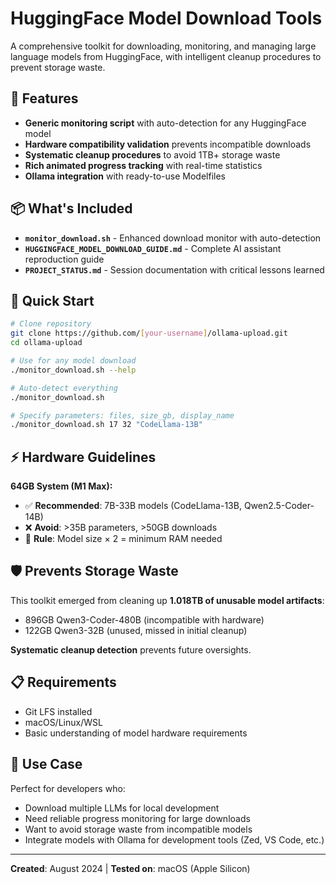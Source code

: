 # HuggingFace Model Download Tools

A comprehensive toolkit for downloading, monitoring, and managing large language models from HuggingFace, with intelligent cleanup procedures to prevent storage waste.

## 🚀 Features

- **Generic monitoring script** with auto-detection for any HuggingFace model
- **Hardware compatibility validation** prevents incompatible downloads
- **Systematic cleanup procedures** to avoid 1TB+ storage waste
- **Rich animated progress tracking** with real-time statistics
- **Ollama integration** with ready-to-use Modelfiles

## 📦 What's Included

- **`monitor_download.sh`** - Enhanced download monitor with auto-detection
- **`HUGGINGFACE_MODEL_DOWNLOAD_GUIDE.md`** - Complete AI assistant reproduction guide  
- **`PROJECT_STATUS.md`** - Session documentation with critical lessons learned

## 🎯 Quick Start

```bash
# Clone repository
git clone https://github.com/[your-username]/ollama-upload.git
cd ollama-upload

# Use for any model download
./monitor_download.sh --help

# Auto-detect everything
./monitor_download.sh

# Specify parameters: files, size_gb, display_name
./monitor_download.sh 17 32 "CodeLlama-13B"
```

## ⚡ Hardware Guidelines

**64GB System (M1 Max):**
- ✅ **Recommended**: 7B-33B models (CodeLlama-13B, Qwen2.5-Coder-14B)
- ❌ **Avoid**: >35B parameters, >50GB downloads
- 🧮 **Rule**: Model size × 2 = minimum RAM needed

## 🛡️ Prevents Storage Waste

This toolkit emerged from cleaning up **1.018TB of unusable model artifacts**:
- 896GB Qwen3-Coder-480B (incompatible with hardware)
- 122GB Qwen3-32B (unused, missed in initial cleanup)

**Systematic cleanup detection** prevents future oversights.

## 📋 Requirements

- Git LFS installed
- macOS/Linux/WSL
- Basic understanding of model hardware requirements

## 🤝 Use Case

Perfect for developers who:
- Download multiple LLMs for local development
- Need reliable progress monitoring for large downloads
- Want to avoid storage waste from incompatible models
- Integrate models with Ollama for development tools (Zed, VS Code, etc.)

---

**Created**: August 2024 | **Tested on**: macOS (Apple Silicon) 